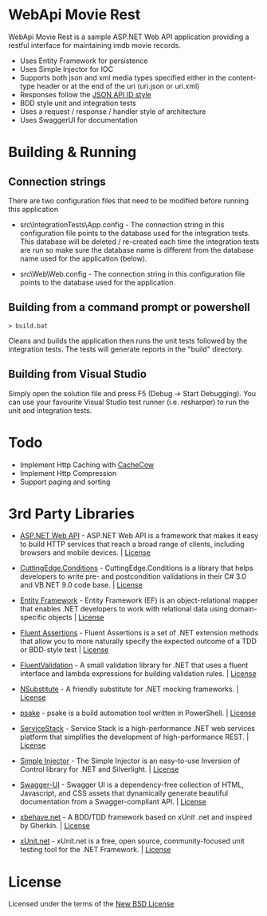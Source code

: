 WebApi Movie Rest
==

WebApi Movie Rest is a sample ASP.NET Web API application providing a restful interface for maintaining imdb movie records.

* Uses Entity Framework for persistence
* Uses Simple Injector for IOC
* Supports both json and xml media types specified either in the content-type header or at the end of the uri (uri.json or uri.xml)
* Responses follow the [JSON API ID style](http://jsonapi.org/format/#id-based-json-api)
* BDD style unit and integration tests
* Uses a request / response / handler style of architecture
* Uses SwaggerUI for documentation

Building & Running
==

Connection strings
--
There are two configuration files that need to be modified before running this application

* src\IntegrationTests\App.config - The connection string in this configuration file points to the database used for the integration tests. This database will be deleted / re-created each time the integration tests are run so make sure the database name is different from the database name used for the application (below).

* src\Web\Web.config - The connection string in this configuration file points to the database used for the application.

Building from a command prompt or powershell
--
```
> build.bat
```
Cleans and builds the application then runs the unit tests followed by the integration tests. The tests will generate reports in the "build" directory.

Building from Visual Studio
--
Simply open the solution file and press F5 (Debug -> Start Debugging). You can use your favourite Visual Studio test runner (i.e. resharper) to run the unit and integration tests.

Todo
==
* Implement Http Caching with [CacheCow](https://github.com/aliostad/CacheCow)
* Implement Http Compression
* Support paging and sorting

3rd Party Libraries
==

* [ASP.NET Web API](http://aspnetwebstack.codeplex.com/) - ASP.NET Web API is a framework that makes it easy to build HTTP services that reach a broad range of clients, including browsers and mobile devices. | [License](http://aspnetwebstack.codeplex.com/license)

* [CuttingEdge.Conditions](http://conditions.codeplex.com/) - CuttingEdge.Conditions is a library that helps developers to write pre- and postcondition validations in their C# 3.0 and VB.NET 9.0 code base. | [License](http://conditions.codeplex.com/license)

* [Entity Framework](http://entityframework.codeplex.com/) - Entity Framework (EF) is an object-relational mapper that enables .NET developers to work with relational data using domain-specific objects | [License](http://entityframework.codeplex.com/license)

* [Fluent Assertions](https://github.com/dennisdoomen/FluentAssertions/) - Fluent Assertions is a set of .NET extension methods that allow you to more naturally specify the expected outcome of a TDD or BDD-style test | [License](https://raw.github.com/dennisdoomen/fluentassertions/master/LICENSE)

* [FluentValidation](https://github.com/JeremySkinner/FluentValidation/) - A small validation library for .NET that uses a fluent interface 
and lambda expressions for building validation rules. | [License](https://raw.github.com/JeremySkinner/FluentValidation/master/License.txt)

* [NSubstitute](https://github.com/nsubstitute/nsubstitute) - A friendly substitute for .NET mocking frameworks. | [License](https://raw.github.com/nsubstitute/NSubstitute/master/LICENSE.txt)

* [psake](https://github.com/psake/psake) - psake is a build automation tool written in PowerShell. | [License](https://raw.github.com/psake/psake/master/license.txt)

* [ServiceStack](https://github.com/ServiceStack/ServiceStack) - Service Stack is a high-performance .NET web services platform that simplifies the development of high-performance REST. | [License](https://raw.github.com/ServiceStack/ServiceStack/master/LICENSE)

* [Simple Injector](http://simpleinjector.codeplex.com/) - The Simple Injector is an easy-to-use Inversion of Control library for .NET and Silverlight. | [License](http://simpleinjector.codeplex.com/license)

* [Swagger-UI](https://github.com/wordnik/swagger-ui/) - Swagger UI is a dependency-free collection of HTML, Javascript, and CSS assets that dynamically generate beautiful documentation from a Swagger-compliant API. | [License](https://github.com/wordnik/swagger-ui#license)

* [xbehave.net](https://github.com/xbehave/xbehave.net/) - A BDD/TDD framework based on xUnit .net and inspired by Gherkin. | [License](https://raw.github.com/xbehave/xbehave.net/master/license.txt)

* [xUnit.net](http://xunit.codeplex.com/) - xUnit.net is a free, open source, community-focused unit testing tool for the .NET Framework. | [License](http://xunit.codeplex.com/license)

License
==
Licensed under the terms of the [New BSD License](http://opensource.org/licenses/BSD-3-Clause/)